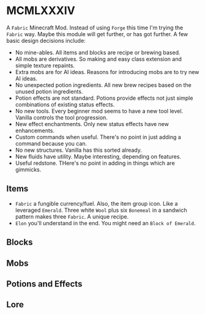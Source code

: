 # MCMLXXXIV

A `Fabric` Minecraft Mod. Instead of using `Forge` this time I'm trying the `Fabric` way. Maybe this module will get
further, or has got further. A few basic design decisions include:

 * No mine-ables. All items and blocks are recipe or brewing based.
 * All mobs are derivatives. So making and easy class extension and simple texture repaints.
 * Extra mobs are for AI ideas. Reasons for introducing mobs are to try new AI ideas.
 * No unexpected potion ingredients. All new brew recipes based on the unused potion ingredients.
 * Potion effects are not standard. Potions provide effects not just simple combinations of existing status effects.
 * No new tools. Every beginner mod seems to have a new tool level. Vanilla controls the tool progression.
 * New effect enchantments. Only new status effects have new enhancements.
 * Custom commands when useful. There's no point in just adding a command because you can.
 * No new structures. Vanilla has this sorted already.
 * New fluids have utility. Maybe interesting, depending on features.
 * Useful redstone. THere's no point in adding in things which are gimmicks.

## Items

 * `Fabric` a fungible currency/fuel. Also, the item group icon. Like a leveraged `Emerald`.
   Three white `Wool` plus six `Bonemeal` in a sandwich pattern makes three `Fabric`. A unique recipe.
 * `Elon` you'll understand in the end. You might need an `Block of Emerald`.

## Blocks



## Mobs



## Potions and Effects



## Lore

